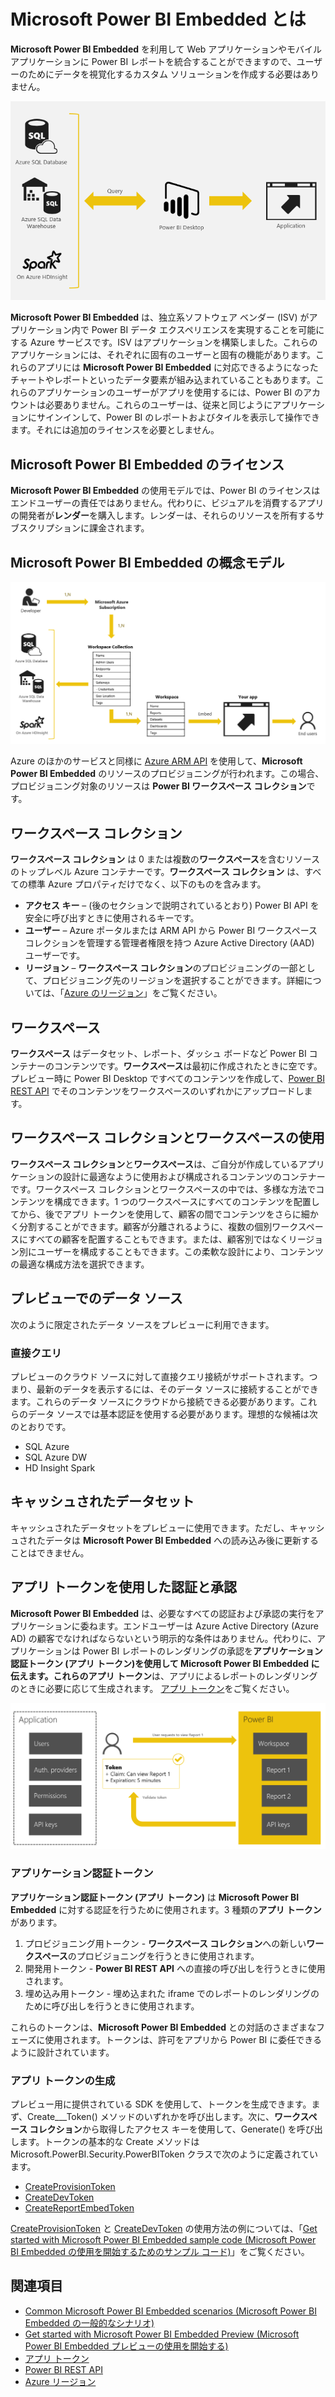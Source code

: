 <properties
   pageTitle="Microsoft Power BI Embedded とは"
   description="Power BI Embedded を利用すると、Web アプリケーションやモバイル アプリケーションに Power BI レポートを統合できるため、ユーザー向けにデータを視覚化するカスタム ソリューションを作成する必要はありません"
   services="power-bi-embedded"
   documentationCenter=""
   authors="dvana"
   manager="NA"
   editor=""
   tags=""/>
<tags
   ms.service="power-bi-embedded"
   ms.devlang="NA"
   ms.topic="article"
   ms.tgt_pltfrm="NA"
   ms.workload="powerbi"
   ms.date="06/01/2016"
   ms.author="jocaplan"/>


# Microsoft Power BI Embedded とは

**Microsoft Power BI Embedded** を利用して Web アプリケーションやモバイル アプリケーションに Power BI レポートを統合することができますので、ユーザーのためにデータを視覚化するカスタム ソリューションを作成する必要はありません。

![](media\powerbi-embedded-whats-is\what-is.png)

**Microsoft Power BI Embedded** は、独立系ソフトウェア ベンダー (ISV) がアプリケーション内で Power BI データ エクスペリエンスを実現することを可能にする Azure サービスです。ISV はアプリケーションを構築しました。これらのアプリケーションには、それぞれに固有のユーザーと固有の機能があります。これらのアプリには **Microsoft Power BI Embedded** に対応できるようになったチャートやレポートといったデータ要素が組み込まれていることもあります。これらのアプリケーションのユーザーがアプリを使用するには、Power BI のアカウントは必要ありません。これらのユーザーは、従来と同じようにアプリケーションにサインインして、Power BI のレポートおよびタイルを表示して操作できます。それには追加のライセンスを必要としません。

## Microsoft Power BI Embedded のライセンス

**Microsoft Power BI Embedded** の使用モデルでは、Power BI のライセンスはエンドユーザーの責任ではありません。代わりに、ビジュアルを消費するアプリの開発者が**レンダー**を購入します。レンダーは、それらのリソースを所有するサブスクリプションに課金されます。

## Microsoft Power BI Embedded の概念モデル

![](media\powerbi-embedded-whats-is\model.png)

Azure のほかのサービスと同様に [Azure ARM API](https://msdn.microsoft.com/library/mt712306.aspx) を使用して、**Microsoft Power BI Embedded** のリソースのプロビジョニングが行われます。この場合、プロビジョニング対象のリソースは **Power BI ワークスペース コレクション**です。

## ワークスペース コレクション

**ワークスペース コレクション** は 0 または複数の**ワークスペース**を含むリソースのトップレベル Azure コンテナーです。**ワークスペース** **コレクション** は、すべての標準 Azure プロパティだけでなく、以下のものを含みます。

-	**アクセス キー** – (後のセクションで説明されているとおり) Power BI API を安全に呼び出すときに使用されるキーです。
-	**ユーザー** – Azure ポータルまたは ARM API から Power BI ワークスペース コレクションを管理する管理者権限を持つ Azure Active Directory (AAD) ユーザーです。
-	**リージョン** – **ワークスペース コレクション**のプロビジョニングの一部として、プロビジョニング先のリージョンを選択することができます。詳細については、「[Azure のリージョン](https://azure.microsoft.com/regions/)」をご覧ください。

## ワークスペース

**ワークスペース** はデータセット、レポート、ダッシュ ボードなど Power BI コンテナーのコンテンツです。**ワークスペース**は最初に作成されたときに空です。プレビュー時に Power BI Desktop ですべてのコンテンツを作成して、[Power BI REST API](http://docs.powerbi.apiary.io/reference) でそのコンテンツをワークスペースのいずれかにアップロードします。

## ワークスペース コレクションとワークスペースの使用
**ワークスペース コレクション**と**ワークスペース**は、ご自分が作成しているアプリケーションの設計に最適なように使用および構成されるコンテンツのコンテナーです。ワークスペース コレクションとワークスペースの中では、多様な方法でコンテンツを構成できます。1 つのワークスペースにすべてのコンテンツを配置してから、後でアプリ トークンを使用して、顧客の間でコンテンツをさらに細かく分割することができます。顧客が分離されるように、複数の個別ワークスペースにすべての顧客を配置することもできます。または、顧客別ではなくリージョン別にユーザーを構成することもできます。この柔軟な設計により、コンテンツの最適な構成方法を選択できます。
## プレビューでのデータ ソース

次のように限定されたデータ ソースをプレビューに利用できます。

### 直接クエリ

プレビューのクラウド ソースに対して直接クエリ接続がサポートされます。つまり、最新のデータを表示するには、そのデータ ソースに接続することができます。これらのデータ ソースにクラウドから接続できる必要があります。これらのデータ ソースでは基本認証を使用する必要があります。理想的な候補は次のとおりです。

-	SQL Azure
-	SQL Azure DW
-	HD Insight Spark

## キャッシュされたデータセット

キャッシュされたデータセットをプレビューに使用できます。ただし、キャッシュされたデータは **Microsoft Power BI Embedded** への読み込み後に更新することはできません。

## アプリ トークンを使用した認証と承認

**Microsoft Power BI Embedded** は、必要なすべての認証および承認の実行をアプリケーションに委ねます。エンドユーザーは Azure Active Directory (Azure AD) の顧客でなければならないという明示的な条件はありません。代わりに、アプリケーションは Power BI レポートのレンダリングの承認を**アプリケーション認証トークン (アプリ トークン)**を使用して **Microsoft Power BI Embedded** に伝えます。これらの**アプリ トークン**は、アプリによるレポートのレンダリングのときに必要に応じて生成されます。 [アプリ トークン](power-bi-embedded-get-started-sample.md#key-flow)をご覧ください。

![](media\powerbi-embedded-whats-is\app-tokens.png)

### アプリケーション認証トークン

**アプリケーション認証トークン (アプリ トークン)** は **Microsoft Power BI Embedded** に対する認証を行うために使用されます。3 種類の**アプリ トークン**があります。

1.	プロビジョニング用トークン - **ワークスペース コレクション**への新しい**ワークスペース**のプロビジョニングを行うときに使用されます。
2.	開発用トークン - **Power BI REST API** への直接の呼び出しを行うときに使用されます。
3.	埋め込み用トークン - 埋め込まれた iframe でのレポートのレンダリングのために呼び出しを行うときに使用されます。

これらのトークンは、**Microsoft Power BI Embedded** との対話のさまざまなフェーズに使用されます。トークンは、許可をアプリから Power BI に委任できるように設計されています。

### アプリ トークンの生成

プレビュー用に提供されている SDK を使用して、トークンを生成できます。まず、Create\_\_\_Token() メソッドのいずれかを呼び出します。次に、**ワークスペース コレクション**から取得したアクセス キーを使用して、Generate() を呼び出します。トークンの基本的な Create メソッドは Microsoft.PowerBI.Security.PowerBIToken クラスで次のように定義されています。

-	[CreateProvisionToken](https://msdn.microsoft.com/library/mt670218.aspx)
-	[CreateDevToken](https://msdn.microsoft.com/library/mt670215.aspx)
-	[CreateReportEmbedToken](https://msdn.microsoft.com/library/mt710366.aspx)

[CreateProvisionToken](https://msdn.microsoft.com/library/mt670218.aspx) と [CreateDevToken](https://msdn.microsoft.com/library/mt670215.aspx) の使用方法の例については、「[Get started with Microsoft Power BI Embedded sample code (Microsoft Power BI Embedded の使用を開始するためのサンプル コード)](power-bi-embedded-get-started-sample.md)」をご覧ください。


## 関連項目
- [Common Microsoft Power BI Embedded scenarios (Microsoft Power BI Embedded の一般的なシナリオ)](power-bi-embedded-scenarios.md)
- [Get started with Microsoft Power BI Embedded Preview (Microsoft Power BI Embedded プレビューの使用を開始する)](power-bi-embedded-get-started.md)
- [アプリ トークン](power-bi-embedded-get-started-sample.md#key-flow)
- [Power BI REST API](http://docs.powerbi.apiary.io/reference)
- [Azure リージョン](https://azure.microsoft.com/regions/)

<!---HONumber=AcomDC_0608_2016-->